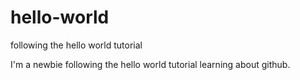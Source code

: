 # hello-world
following the hello world tutorial

I'm a newbie following the hello world tutorial learning about github.

